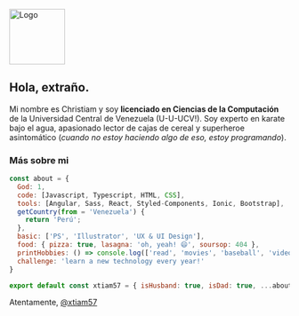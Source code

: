 
[<img src="https://raw.githubusercontent.com/xtiam57/website/master/static/images/nav-logo.svg" alt="Logo" width="100" />](https://christiam-mena.netlify.app/)

## Hola, extraño.

Mi nombre es Christiam y soy **licenciado en Ciencias de la Computación** de la Universidad Central de Venezuela (U-U-UCV!). Soy experto en karate bajo el agua, apasionado lector de cajas de cereal y superheroe asintomático (*cuando no estoy haciendo algo de eso, estoy programando*).

### Más sobre mi 

```javascript
const about = {
  God: 1,
  code: [Javascript, Typescript, HTML, CSS],
  tools: [Angular, Sass, React, Styled-Components, Ionic, Bootstrap],
  getCountry(from = 'Venezuela') {
    return 'Perú';
  },
  basic: ['PS', 'Illustrator', 'UX & UI Design'],
  food: { pizza: true, lasagna: 'oh, yeah! 😄', soursop: 404 },
  printHobbies: () => console.log(['read', 'movies', 'baseball', 'video-games'].join(', ')),
  challenge: 'learn a new technology every year!'
}

export default const xtiam57 = { isHusband: true, isDad: true, ...about }
```

Atentamente, 
[@xtiam57](https://christiam-mena.netlify.app/)

<!--
**xtiam57/xtiam57** is a ✨ _special_ ✨ repository because its `README.md` (this file) appears on your GitHub profile.

Here are some ideas to get you started:

- 🔭 I’m currently working on ...
- 🌱 I’m currently learning ...
- 👯 I’m looking to collaborate on ...
- 🤔 I’m looking for help with ...
- 💬 Ask me about ...
- 📫 How to reach me: ...
- 😄 Pronouns: ...
- ⚡ Fun fact: ...
-->
